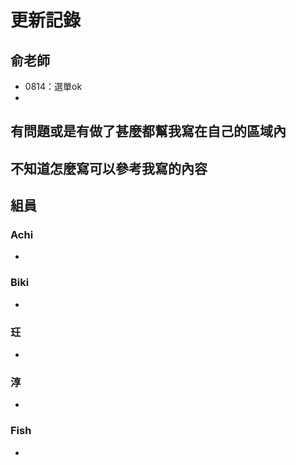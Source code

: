 # 更新記錄
## 俞老師
- 0814：選單ok
- 

## 有問題或是有做了甚麼都幫我寫在自己的區域內
## 不知道怎麼寫可以參考我寫的內容
## 組員
### Achi
-  
### Biki
- 
### 玨
- 
### 淳
- 
### Fish
- 

